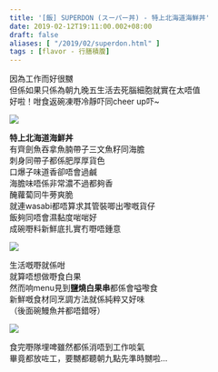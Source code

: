```yaml
---
title: '[飯] SUPERDON (スーパー丼) - 特上北海道海鮮丼'
date: 2019-02-12T19:11:00.002+08:00
draft: false
aliases: [ "/2019/02/superdon.html" ]
tags : [flavor - 行膳積腹]
---
```


因為工作而好很嬲  
但係如果只係為朝九晚五生活去死腦細胞就實在太唔值  
好啦！咁食返碗凍嘢冷靜吓同cheer up吓~  

![](/images/superdon.jpg)

**特上北海道海鮮丼**  
有齊劍魚吞拿魚腩帶子三文魚籽同海膽  
刺身同帶子都係肥厚厚貨色  
口爆子味道香卻唔會過鹹  
海膽味唔係非常濃不過都夠香  
醃蘿蔔同牛蒡爽脆  
就連wasabi都唔算求其管裝唧出嚟嘅貨仔  
飯夠同唔會濕黏度啱啱好  
成碗嘢料新鮮底扎實冇嘢唔鍾意  

![](/images/superdon1.jpg)

生活嘅嘢就係咁  
就算唔想做嘢食白果  
然而响menu見到**鹽燒白果串**都係會嗌嚟食  
新鮮嘅食材同烹調方法就係純粹又好味  
（後面碗鰻魚丼都唔錯呀）  

![](/images/superdon2.jpg)

食完嘢隊埋啤雖然都係消唔到工作啖氣  
畢竟都放咗工，要嬲都聽朝九點先準時嬲啦…